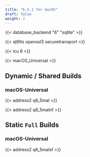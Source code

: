 ```yaml
---
title: "6.5.1 for macOS"
draft: false
weight: 2
---
```


{{< database_backend "6" "sqlite" >}}

{{< qt6tls openssl3 securetransport >}}

{{< icu 6 >}}

{{< macOS_Universal >}}

## Dynamic / Shared Builds

### macOS-Universal

{{< address2 q6_5mal >}}

{{< address2 q6_5malnf >}}

## Static `Full` Builds

### macOS-Universal

{{< address2 q6_5malsf >}}

